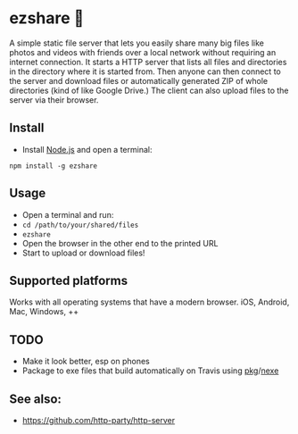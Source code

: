 # ezshare 🤝

A simple static file server that lets you easily share many big files like photos and videos with friends over a local network without requiring an internet connection. It starts a HTTP server that lists all files and directories in the directory where it is started from. Then anyone can then connect to the server and download files or automatically generated ZIP of whole directories (kind of like Google Drive.) The client can also upload files to the server via their browser.

## Install

- Install [Node.js](https://nodejs.org) and open a terminal:

```
npm install -g ezshare
```

## Usage

- Open a terminal and run:
- `cd /path/to/your/shared/files`
- `ezshare`
- Open the browser in the other end to the printed URL
- Start to upload or download files!

## Supported platforms
Works with all operating systems that have a modern browser. iOS, Android, Mac, Windows, ++

## TODO
- Make it look better, esp on phones
- Package to exe files that build automatically on Travis using [pkg](https://www.npmjs.com/package/pkg)/[nexe](https://www.npmjs.com/package/nexe)

## See also:
- https://github.com/http-party/http-server
